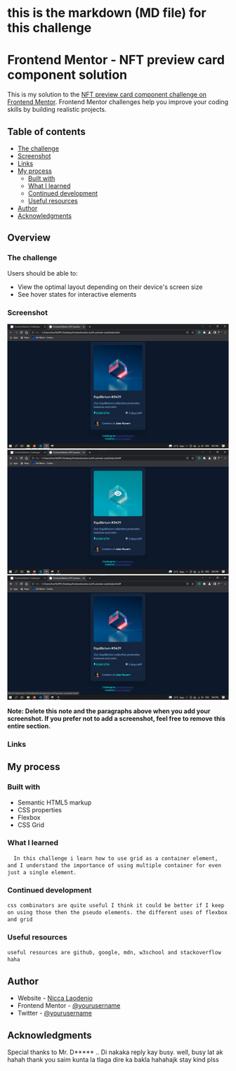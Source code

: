# this is the markdown (MD file) for this challenge
# Frontend Mentor - NFT preview card component solution

This is  my solution to the [NFT preview card component challenge on Frontend Mentor](https://www.frontendmentor.io/challenges/nft-preview-card-component-SbdUL_w0U). Frontend Mentor challenges help you improve your coding skills by building realistic projects. 

## Table of contents
  - [The challenge](#the-challenge)
  - [Screenshot](#screenshot)
  - [Links](#links)
- [My process](#my-process)
  - [Built with](#built-with)
  - [What I learned](#what-i-learned)
  - [Continued development](#continued-development)
  - [Useful resources](#useful-resources)
- [Author](#author)
- [Acknowledgments](#acknowledgments)


## Overview

### The challenge

Users should be able to:

- View the optimal layout depending on their device's screen size
- See hover states for interactive elements

### Screenshot

![](images/desktop_output.PNG)
![](images/Screenshot_activeState.png)
![](images/Ss_activestate.png)

**Note: Delete this note and the paragraphs above when you add your screenshot. If you prefer not to add a screenshot, feel free to remove this entire section.**

### Links


## My process

### Built with

- Semantic HTML5 markup
- CSS properties
- Flexbox
- CSS Grid

### What I learned
      In this challenge i learn how to use grid as a container element, and I understand the importance of using multiple container for even just a single element. 

<!-- ```html
<h1>Some HTML code I'm proud of</h1>
```
```css
.proud-of-this-css {
  color: papayawhip;
}
```
```js
const proudOfThisFunc = () => {
  console.log('🎉')
}
``` -->
### Continued development
    css combinators are quite useful I think it could be better if I keep on using those then the pseudo elements. the different uses of flexbox and grid


### Useful resources
    useful resources are github, google, mdn, w3school and stackoverflow haha


## Author

- Website - [Nicca Laodenio](https://github.com/niccalaodenio)
- Frontend Mentor - [@yourusername](https://www.frontendmentor.io/profile/niccalaodenio)
- Twitter - [@yourusername](https://www.twitter.com/niccalaodenio)


## Acknowledgments
  Special thanks to Mr. D***** .. Di nakaka reply kay busy. well, busy lat ak hahah thank you saim kunta la tlaga dire ka bakla hahahajk
  stay kind plss 
